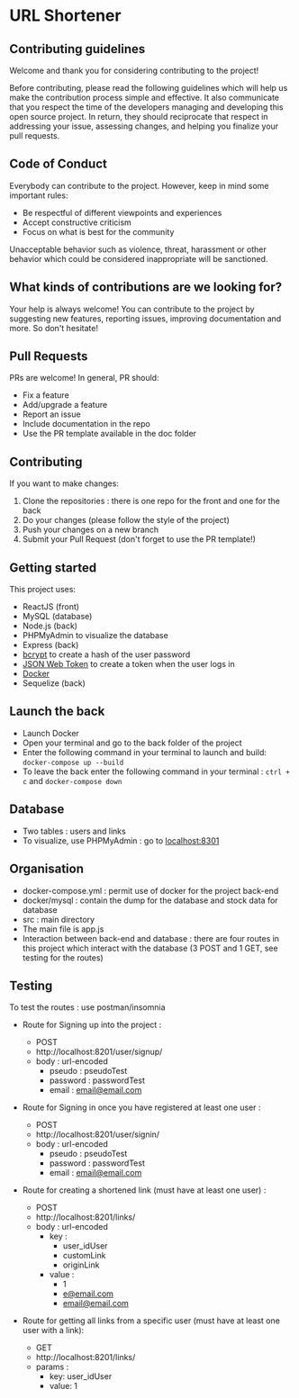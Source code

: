 # URL Shortener


## Contributing guidelines

Welcome and thank you for considering contributing to the project! 

Before contributing, please read the following guidelines which will help us make the contribution process simple and effective. It also communicate that you respect the time of the developers managing and developing this open source project. In return, they should reciprocate that respect in addressing your issue, assessing changes, and helping you finalize your pull requests.

## Code of Conduct

Everybody can contribute to the project. However, keep in mind some important rules:
- Be respectful of different viewpoints and experiences
- Accept constructive criticism
- Focus on what is best for the community

Unacceptable behavior such as violence, threat, harassment or other behavior which could be considered inappropriate will be sanctioned.

## What kinds of contributions are we looking for?

Your help is always welcome! You can contribute to the project by suggesting new features, reporting issues, improving documentation and more. So don't hesitate!

## Pull Requests

PRs are welcome! In general, PR should:
- Fix a feature
- Add/upgrade a feature
- Report an issue
- Include documentation in the repo
- Use the PR template available in the doc folder

## Contributing

If you want to make changes:
1. Clone the repositories : there is one repo for the front and one for the back
2. Do your changes (please follow the style of the project)
3. Push your changes on a new branch
4. Submit your Pull Request (don't forget to use the PR template!)

## Getting started

This project uses:
- ReactJS (front)
- MySQL (database)
- Node.js (back)
- PHPMyAdmin to visualize the database
- Express (back)
- [bcrypt](https://www.bcrypt.fr/) to create a hash of the user password
- [JSON Web Token](https://jwt.io/) to create a token when the user logs in
- [Docker](https://www.docker.com/)
- Sequelize (back)

## Launch the back

- Launch Docker
- Open your terminal and go to the back folder of the project
- Enter the following command in your terminal to launch and build: `docker-compose up --build`
- To leave the back enter the following command in your terminal : `ctrl + c` and `docker-compose down`

## Database

- Two tables : users and links
- To visualize, use PHPMyAdmin : go to [localhost:8301](http://localhost:8301)

## Organisation

- docker-compose.yml : permit use of docker for the project back-end
- docker/mysql : contain the dump for the database and stock data for database
- src : main directory 
- The main file is app.js
- Interaction between back-end and database : there are four routes in this project which interact with the database (3 POST and 1  GET, see testing for the routes)
    

## Testing

To test the routes : use postman/insomnia
- Route for Signing up into the project :
    - POST
    - http://localhost:8201/user/signup/
    -  body : url-encoded
        - pseudo : pseudoTest
        - password : passwordTest
        - email : email@email.com

- Route for Signing in once you have registered at least one user :
    - POST
    - http://localhost:8201/user/signin/
    - body : url-encoded
        - pseudo : pseudoTest
        - password : passwordTest
        - email : email@email.com

- Route for creating a shortened link (must have at least one user) :
    - POST
    - http://localhost:8201/links/
    - body : url-encoded
        - key :
            - user_idUser
            - customLink
            - originLink
        - value :
            - 1
            - e@email.com
            - email@email.com

- Route for getting all links from a specific user (must have at least one user with a link): 
    - GET
    - http://localhost:8201/links/
    - params : 
        - key: user_idUser
        - value: 1